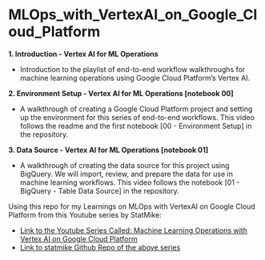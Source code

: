 # MLOps_with_VertexAI_on_Google_Cloud_Platform

**1. Introduction - Vertex AI for ML Operations**
- Introduction to the playlist of end-to-end workflow walkthroughs for machine learning operations using Google Cloud Platform’s Vertex AI. 

**2. Environment Setup - Vertex AI for ML Operations [notebook 00]**
- A walkthrough of creating a Google Cloud Platform project and setting up the environment for this series of end-to-end workflows.   This video follows the readme and the first notebook [00 - Environment Setup] in the repository.

**3. Data Source - Vertex AI for ML Operations [notebook 01]**
- A walkthrough of creating the data source for this project using BigQuery. We will import, review, and prepare the data for use in machine learning workflows.  This video follows the notebook [01 - BigQuery - Table Data Source] in the repository.







Using this repo for my Learnings on MLOps with VertexAI on Google Cloud Platform from this Youtube series by StatMike:
- [Link to the Youtube Series Called: Machine Learning Operations with Vertex AI on Google Cloud Platform](https://youtube.com/playlist?list=PLgxF613RsGoUuEjJJxJW2JYyZ8g1qOUou&si=QK3CSa-3O75Ns2aG)
- [Link to statmike Github Repo of the above series](https://github.com/statmike/vertex-ai-mlops)

